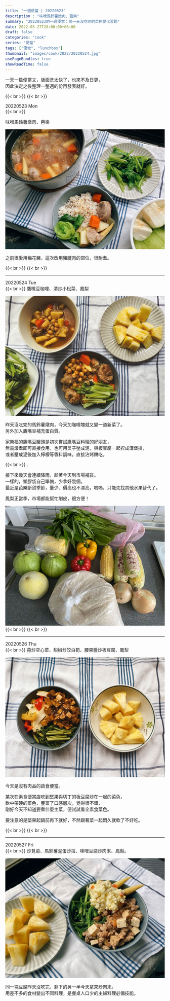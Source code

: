 ```yaml
---
title: "一週便當 | 20220523"
description : "味噌馬鈴薯燉肉、芭樂"
summary: "20220523的一週便當：前一天沒吃完的菜色變化習題"
date: 2022-05-27T20:00:00+08:00
draft: false
categories: "cook"
series: "便當"
tags: ["便當", "lunchbox"]
thumbnail: "images/cook/2022/20220524.jpg"
usePageBundles: true
showReadTime: false
---
```


一天一篇便當文，版面洗太快了，也來不及日更，
\
因此決定之後整理一整週的份再發表就好。

{{< br >}}
{{< br >}}

<div class="border-item"><span>20220523 Mon</span></div>
{{< br >}}

味噌馬鈴薯燉肉、芭樂

![20220523 味噌馬鈴薯燉肉](20220523_bento_1.jpg)

之前很愛用梅花豬，這次改用豬腱肉的部位，很耐煮。

{{< br >}}
{{< br >}}

---

<div class="border-item"><span>20220524 Tue</span></div>
{{< br >}}
鷹嘴豆咖哩、清炒小松菜、鳳梨

![20220524 鷹嘴豆咖哩、清炒小松菜、鳳梨](20220524_bento_1.jpg)

昨天沒吃完的馬鈴薯燉肉，今天加咖哩塊就又變一道新菜了。
\
另外加入鷹嘴豆補充蛋白質。

家樂福的鷹嘴豆罐頭是初次嘗試鷹嘴豆料理的好朋友，
\
無需燉煮即可直接食用，也可用叉子壓成泥，與板豆腐一起捏成漢堡排，
\
或者壓成泥後加入檸檬等香料調味，直接沾烤餅吃。

{{< br >}}
.

接下來幾天會連續降雨，趁著今天到市場補貨。
\
一樣的，塑膠袋自己準備，少拿好幾個。
\
最近是芭樂斷貨季節，量少、價高也不漂亮，嗚嗚，只能先找其他水果替代了。

鳳梨正當季，市場都能幫忙削皮，很方便！

![20220524 塑膠袋都是重複使用的](20220524_bento_3.jpg)
{{< br >}}
{{< br >}}

---

<div class="border-item"><span>20220526 Thu</span></div>
{{< br >}}
蒜炒空心菜、甜椒炒皎白筍、腰果醬炒板豆腐、鳳梨

![20220526 蒜炒空心菜、甜椒炒皎白筍、腰果醬炒板豆腐](20220526_bento_1.jpg)

今天是沒有肉品的蔬食便當。

某次在素食便當店吃到堅果與切丁的板豆腐炒在一起的菜色，
\
軟中帶硬的菜色，豐富了口感層次，覺得很不錯，
\
剛好今天不知道要煮什麼主菜，便試試看全素食菜色。

要注意的是堅果起鍋前再下就好，不然跟著菜一起悶久就軟了不好吃。

{{< br >}}
{{< br >}}

---

<div class="border-item"><span>20220527 Fri</span></div>
{{< br >}}
炒莧菜、馬鈴薯泥蛋沙拉、味噌豆腐炒肉末、鳳梨。

![20220527 炒莧菜、馬鈴薯泥蛋沙拉、味噌豆腐炒肉末、鳳梨](20220527_bento_1.jpg)

同一塊豆腐昨天沒吃完，剩下的另一半今天拿來炒肉末。
\
用差不多的食材變出不同料理，是餐桌人口少的主婦料理必備技能。

